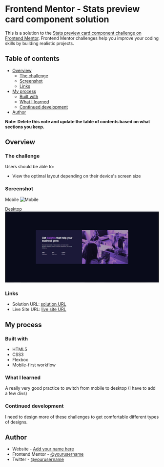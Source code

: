 # Frontend Mentor - Stats preview card component solution

This is a solution to the [Stats preview card component challenge on Frontend Mentor](https://www.frontendmentor.io/challenges/stats-preview-card-component-8JqbgoU62). Frontend Mentor challenges help you improve your coding skills by building realistic projects. 

## Table of contents

- [Overview](#overview)
  - [The challenge](#the-challenge)
  - [Screenshot](#screenshot)
  - [Links](#links)
- [My process](#my-process)
  - [Built with](#built-with)
  - [What I learned](#what-i-learned)
  - [Continued development](#continued-development)  
- [Author](#author)


**Note: Delete this note and update the table of contents based on what sections you keep.**

## Overview

### The challenge

Users should be able to:

- View the optimal layout depending on their device's screen size

### Screenshot

Mobile
![Mobile](https://github.com/EduCreative/FrontendMentor-stats-preview-card-component/assets/108581855/37a7f0a3-ae7a-4ec7-a50c-b272ef8e5a3c)

Desktop
![Desktop](./images/desktop.png)

### Links

- Solution URL: [solution URL ](https://github.com/EduCreative/FrontendMentor-stats-preview-card-component.git)
- Live Site URL: [live site URL](https://educreative.github.io/FrontendMentor-stats-preview-card-component/)

## My process

### Built with

- HTML5
- CSS3
- Flexbox
- Mobile-first workflow

### What I learned

A really very good practice to switch from mobile to desktop (I have to add a few divs)

### Continued development

I need to design more of these challenges to get comfortable different types of designs.

## Author

- Website - [Add your name here](https://educreative.github.io/)
- Frontend Mentor - [@yourusername](https://www.frontendmentor.io/profile/EduCreative)
- Twitter - [@yourusername](https://www.twitter.com/Creativework7)

